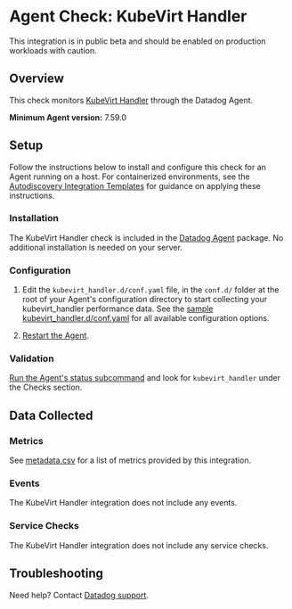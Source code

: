 # Agent Check: KubeVirt Handler

<div class="alert alert-warning">
This integration is in public beta and should be enabled on production workloads with caution.
</div>

## Overview

This check monitors [KubeVirt Handler][1] through the Datadog Agent.

**Minimum Agent version:** 7.59.0

## Setup

Follow the instructions below to install and configure this check for an Agent running on a host. For containerized environments, see the [Autodiscovery Integration Templates][3] for guidance on applying these instructions.

### Installation

The KubeVirt Handler check is included in the [Datadog Agent][2] package.
No additional installation is needed on your server.

### Configuration

1. Edit the `kubevirt_handler.d/conf.yaml` file, in the `conf.d/` folder at the root of your Agent's configuration directory to start collecting your kubevirt_handler performance data. See the [sample kubevirt_handler.d/conf.yaml][4] for all available configuration options.

2. [Restart the Agent][5].

### Validation

[Run the Agent's status subcommand][6] and look for `kubevirt_handler` under the Checks section.

## Data Collected

### Metrics

See [metadata.csv][7] for a list of metrics provided by this integration.

### Events

The KubeVirt Handler integration does not include any events.

### Service Checks

The KubeVirt Handler integration does not include any service checks.

## Troubleshooting

Need help? Contact [Datadog support][9].


[1]: https://docs.datadoghq.com/integrations/kubevirt_handler
[2]: /account/settings/agent/latest
[3]: https://docs.datadoghq.com/agent/kubernetes/integrations/
[4]: https://github.com/DataDog/integrations-core/blob/master/kubevirt_handler/datadog_checks/kubevirt_handler/data/conf.yaml.example
[5]: https://docs.datadoghq.com/agent/guide/agent-commands/#start-stop-and-restart-the-agent
[6]: https://docs.datadoghq.com/agent/guide/agent-commands/#agent-status-and-information
[7]: https://github.com/DataDog/integrations-core/blob/master/kubevirt_handler/metadata.csv
[8]: https://github.com/DataDog/integrations-core/blob/master/kubevirt_handler/assets/service_checks.json
[9]: https://docs.datadoghq.com/help/

